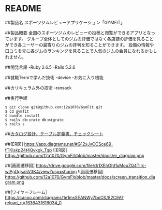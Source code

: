 # README
##製品名
スポーツジムレビューアプリケーション「GYMFIT」

##製品概要
全国のスポーツジムのレビューの投稿と閲覧ができるアプリとなっています。
グループ全体としてのジムの評価ではなく各店舗の評価を見ることができ各ユーザーの最寄りのジムの評判を知ることができます。
設備の情報や口コミを元に各ジムのランキングを見ることで人気のジムの会員になれるかもしれません。

##開発言語
-Ruby 2.6.5
-Rails 5.2.6

##就職Termで学んだ技術
-devise
-お気に入り機能

##カリキュラム外の技術
-ransack

##実行手順
```
$ git clone git@github.com:12a1070/GymFit.git
$ cd gymfit
$ bundle install
$ rails db:crate db:migrate
$ rails s
```
##[カタログ設計、テーブル定義書、チェックシート](https://docs.google.com/spreadsheets/d/1pSQVuuDfbEetoIHBc1bYRT0CI0A-1_cbZfwFirkE-Xc/edit#gid=514429447)


##[ER図]
https://app.diagrams.net/#G12xJvCCSce69-fTKlakp24t4Qykgk_Tqp
![ER図]
https://github.com/12a1070/GymFit/blob/master/docs/er_diagram.png

##[画面遷移図]
https://drive.google.com/file/d/1XEhOht1uMouZQ4Tirc-wiPgOgsa5V3K4/view?usp=sharing
![画面遷移図]
https://github.com/12a1070/GymFit/blob/master/docs/screen_transition_diagram.png

##[ワイヤーフレーム]
https://cacoo.com/diagrams/1e1msSEANWy7bdOX/82C9A?reload_rt=1636431616034_0
